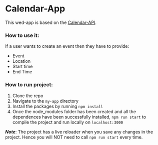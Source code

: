 # Calendar-App

This wed-app is based on the [Calendar-API](https://github.com/nataliausoltseva/Calendar-API).

### How to use it:
If a user wants to create an event then they have to provide:
- Event
- Location
- Start time
- End Time

### How to run project:
1. Clone the repo
2. Navigate to the `my-app` directory
3. Install the packages by running `npm install`
4. Once the node_modules folder has been created and all the dependences have been successfully installed, `npm run start` to compile the project and run locally on `localhost:3000`

***Note***: The project has a live reloader when you save any changes in the project. Hence you will NOT need to call `npm run start` every time.
